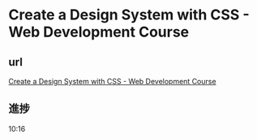 # Create a Design System with CSS - Web Development Course

## url

[Create a Design System with CSS - Web Development Course](https://www.youtube.com/watch?v=lRaL-8qZ0mM)

## 進捗

10:16